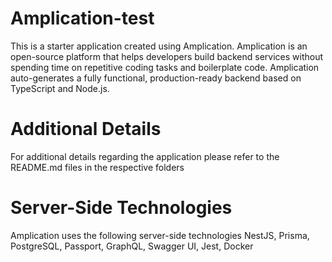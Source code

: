 # Amplication-test
This is a starter application created using Amplication. Amplication is an open-source platform that helps developers build backend services without spending time on repetitive coding tasks and boilerplate code. Amplication auto-generates a fully functional, production-ready backend based on TypeScript and Node.js.

# Additional Details 
For additional details regarding the application please refer to the README.md files in the respective folders

# Server-Side Technologies 
Amplication uses the following server-side technologies NestJS, Prisma, PostgreSQL, Passport, GraphQL, Swagger UI, Jest, Docker
